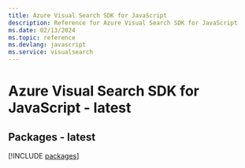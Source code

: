 ```yaml
---
title: Azure Visual Search SDK for JavaScript
description: Reference for Azure Visual Search SDK for JavaScript
ms.date: 02/13/2024
ms.topic: reference
ms.devlang: javascript
ms.service: visualsearch
---
```

# Azure Visual Search SDK for JavaScript - latest
## Packages - latest
[!INCLUDE [packages](visual-search-index.md)]